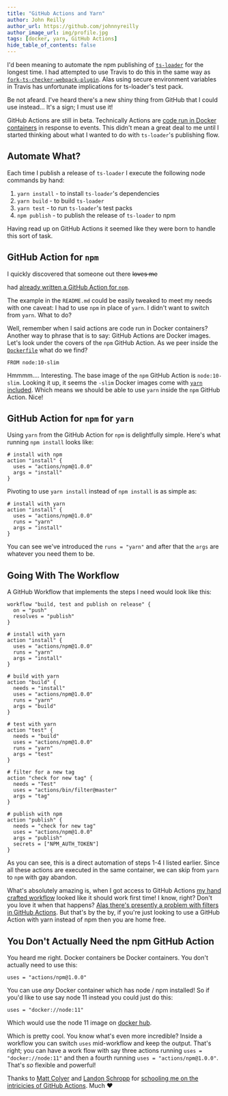 ```yaml
---
title: "GitHub Actions and Yarn"
author: John Reilly
author_url: https://github.com/johnnyreilly
author_image_url: img/profile.jpg
tags: [docker, yarn, GitHub Actions]
hide_table_of_contents: false
---
```

I'd been meaning to automate the npm publishing of [`ts-loader`](<https://github.com/TypeStrong/ts-loader>) for the longest time. I had attempted to use Travis to do this in the same way as [`fork-ts-checker-webpack-plugin`](<https://github.com/Realytics/fork-ts-checker-webpack-plugin>). Alas using secure environment variables in Travis has unfortunate implications for ts-loader's test pack.

Be not afeard. I've heard there's a new shiny thing from GitHub that I could use instead... It's a sign; I must use it!

GitHub Actions are still in beta. Technically Actions are [code run in Docker containers](<https://developer.github.com/actions/creating-github-actions/>) in response to events. This didn't mean a great deal to me until I started thinking about what I wanted to do with `ts-loader`'s publishing flow.

## Automate What?

Each time I publish a release of `ts-loader` I execute the following node commands by hand:

1. `yarn install` \- to install `ts-loader`'s dependencies
2. `yarn build` \- to build `ts-loader`
3. `yarn test` \- to run `ts-loader`'s test packs
4. `npm publish` \- to publish the release of `ts-loader` to npm

<!-- -->

Having read up on GitHub Actions it seemed like they were born to handle this sort of task.

## GitHub Action for `npm`

I quickly discovered that someone out there <s>loves me</s>

 had [already written a GitHub Action for `npm`](<https://github.com/actions/npm>).

The example in the `README.md` could be easily tweaked to meet my needs with one caveat: I had to use `npm` in place of `yarn`. I didn't want to switch from `yarn`. What to do?

Well, remember when I said actions are code run in Docker containers? Another way to phrase that is to say: GitHub Actions are Docker images. Let's look under the covers of the `npm` GitHub Action. As we peer inside the [`Dockerfile`](<https://github.com/actions/npm/blob/e7aaefed7c9f2e83d493ff810f17fa5ccd7ed437/Dockerfile#L1>) what do we find?

```
FROM node:10-slim
```

Hmmmm.... Interesting. The base image of the `npm` GitHub Action is `node:10-slim`. Looking it up, it seems the `-slim` Docker images come with [`yarn` included](<https://github.com/nodejs/docker-node/blob/master/Dockerfile-slim.template>). Which means we should be able to use `yarn` inside the `npm` GitHub Action. Nice!

## GitHub Action for `npm` for `yarn`

Using `yarn` from the GitHub Action for `npm` is delightfully simple. Here's what running `npm install` looks like:

```
# install with npm
action "install" {
  uses = "actions/npm@1.0.0"
  args = "install"
}
```

Pivoting to use `yarn install` instead of `npm install` is as simple as:

```
# install with yarn
action "install" {
  uses = "actions/npm@1.0.0"
  runs = "yarn"
  args = "install"
}
```

You can see we've introduced the `runs = "yarn"` and after that the `args` are whatever you need them to be.

## Going With The Workflow

A GitHub Workflow that implements the steps I need would look like this:

```
workflow "build, test and publish on release" {
  on = "push"
  resolves = "publish"
}

# install with yarn
action "install" {
  uses = "actions/npm@1.0.0"
  runs = "yarn"
  args = "install"
}

# build with yarn
action "build" {
  needs = "install"
  uses = "actions/npm@1.0.0"
  runs = "yarn"
  args = "build"
}

# test with yarn
action "test" {
  needs = "build"
  uses = "actions/npm@1.0.0"
  runs = "yarn"
  args = "test"
}

# filter for a new tag
action "check for new tag" {
  needs = "Test"
  uses = "actions/bin/filter@master"
  args = "tag"
}

# publish with npm
action "publish" {
  needs = "check for new tag"
  uses = "actions/npm@1.0.0"
  args = "publish"
  secrets = ["NPM_AUTH_TOKEN"]
}
```

As you can see, this is a direct automation of steps 1-4 I listed earlier. Since all these actions are executed in the same container, we can skip from `yarn` to `npm` with gay abandon.

What's absolutely amazing is, when I got access to GitHub Actions [my hand crafted workflow](<https://github.com/TypeStrong/ts-loader/blob/master/.github/main.workflow>) looked like it should work first time! I know, right? Don't you love it when that happens? [Alas there's presently a problem with filters in GitHub Actions](<https://github.com/actions/bin/issues/13>). But that's by the by, if you're just looking to use a GitHub Action with yarn instead of npm then you are home free.

## You Don't Actually Need the npm GitHub Action

You heard me right. Docker containers be Docker containers. You don't actually need to use this:

```
uses = "actions/npm@1.0.0"
```

You can use *any* Docker container which has node / npm installed! So if you'd like to use say node 11 instead you could just do this:

```
uses = "docker://node:11"
```

Which would use the node 11 image on [docker hub](<https://hub.docker.com/_/node>).

Which is pretty cool. You know what's even more incredible? Inside a workflow you can switch `uses` mid-workflow and keep the output. That's right; you can have a work flow with say three actions running `uses = "docker://node:11"` and then a fourth running `uses = "actions/npm@1.0.0"`. That's *so* flexible and powerful!

Thanks to [Matt Colyer](<https://github.com/mcolyer>) and [Landon Schropp](<https://github.com/LandonSchropp>) for [schooling me on the intricicies of GitHub Actions](<https://github.com/actions/npm/issues/9>). Much ❤


